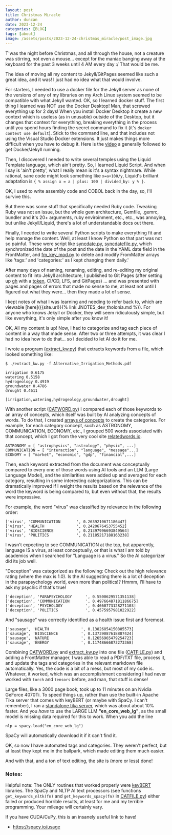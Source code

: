 ```yaml
---
layout: post
title: Christmas Miracle
author: duncan
date: 2023-12-24
categories: [BLOG]
tags: [about]
image: /assets/posts/2023-12-24-christmas_miracle/post_image.jpg
---
```

T'was the night before Christmas, and all through the house, not a creature was stirring, not even a mouse... except for the maniac banging away at the keyboard for the past 3 weeks until 4 AM every day :/  That would be me. 

The idea of moving all my content to Jekyll/GitPages seemed like such a great idea, and it was! I just had no idea what that would involve.

For starters, I needed to use a docker file for the Jekyll server as none of the versions of any of my libraries on my Arch Linux system seemed to be compatible with what Jekyll wanted. OK, so I learned docker stuff.  The first thing I learned was NOT use the Docker Desktop! Man, that screwed everything up for 2 days!  When you install Docker Desktop it create a new context which is useless (as in unusable) outside of the Desktop, but it changes that context for everything, breaking everything in the process until you spend hours finding the secret command to fix it (it's `docker context use default`).  Stick to the command line, and that includes not using the Visual Studio Docker extensions.  It just makes things more difficult when you have to debug it.  Here is the [video](https://www.youtube.com/watch?v=zijOXpZzdvs) a generally followed to get Docker/Jekyll running.

Then, I discovered I needed to write several temples using the Liquid Template language, which ain't pretty. So, I learned Liquid Script. And when I say is 'ain't pretty', what I really mean is it's a syntax nightmare.  While rational, sane code might look something like `x=a+100/y`, Liquid's brilliant adaptation is `{ % assign x = a | plus: 100 | divided_by: y % }`.  

OK, I used to write assembly code and COBOL back in the day, so, I'll survive this.

But there was some stuff that specifically needed Ruby code.  Tweaking Ruby was not an issue, but the whole gem architecture, Gemfile, .gemrc, bundler and it's 20+ arguments, ruby enviroinment, etc., etc., was annoying, but unlike Jekyll/Liquid, there's a lot of understandable docs out there.

Finally, I needed to write several Python scripts to make everything fit and help manage the content. Well, at least I know Python so that part was not so painful. These were script like [syncdate.py](https://github.com/tholonia/tholonia.github.io/blob/main/src/syncdate.py), [syncdatefile.py](https://github.com/tholonia/tholonia.github.io/blob/main/src/syncdatefile.py), which synchronized the date of the post and the date in the YAML date field in the FrontMatter, and [fm_key_mod.py](https://github.com/tholonia/tholonia.github.io/blob/main/src/fm_key_mod.py) to delete and modify FromMatter arrays like 'tags:' and 'categories:' as I kept changing them daily.'

After many days of naming, renaming, editing, and re-editing my original content to fit into Jekyll architecture, I published to Git Pages (after setting up [gh](https://github.com/cli/cli) with a [token](https://cli.github.com/manual/gh_auth_login), CI/CD, LFS, and GitPages) ... and was presented with pages and pages of errors that made no sense to me, at least not until I figured out what they were... then they made a lot of sense.

I kept notes of what I was learning and needing to refer back to, which are viewable [here]({{site.url}}{% link JNOTES_dev_tholonia.md %}). For anyone who knows Jekyll or Docker, they will seem ridiculously simple, but like everything, it's only simple after you know it!

OK, All my content is up! Now, I had to categorize and tag each piece of content in a way that made sense. After two or three attempts, it was clear I had no idea how to do that... so I decided to let AI do it for me.

I wrote a program ([extract_kw.py](https://github.com/tholonia/tholonia.github.io/blob/main/src/extract_kw.py)) that extracts keywords from a file, which looked something like:

```
$ ./extract_kw.py -f Alternative_Irrigation_Methods.pdf 

irrigation 0.6175
watering 0.5158
hydrogeology 0.4919
groundwater 0.4786
drought 0.4611

[irrigation,watering,hydrogeology,groundwater,drought]
```

With another script ([CATWORD.py](https://github.com/tholonia/tholonia.github.io/blob/main/src/CATWORD.py)) I compared each of those keywords to an array of concepts, which itself was built by AI analyzing concepts of words. To do that, I created [arrays of concepts](https://github.com/tholonia/tholonia.github.io/blob/main/src/taxonomy2.toml) to create the categories. For example, for each category concept, such as ASTRONOMY, COMMUNICATION, ECONOMY, etc., I grouped 500 words associated with that concept, which I got from the very cool site [relatedwords.io](https://relatedwords.io/).

```
ASTRONOMY = [ "astrophysics", "astrology", "physic", ...]
COMMUNICATION = [ "interaction", "language", "message"...]
ECONOMY = [ "market", "economic", "gdp", "financial",...]
```
Then,  each keyword extracted from the document was conceptually compared to every one of those words using AI tools and an LLM (Large Language Model), and the similarities were added up and averaged for each category, resulting in some interesting categorizations.  This can be dramatically improved if I weight the results based on the relevance of the word the keyword is being compared to, but even without that, the results were impressive.

For example, the word "virus" was classified by relevance in the following order:

```
['virus', 'COMMUNICATION       ', 0.2639210671186447]
['virus', 'HEALTH              ', 0.2420676453755452]
['virus', 'BIOSCIENCE          ', 0.21397996693849564]
['virus', 'POLITICS            ', 0.21185217188163238]

```

I wasn't expecting to see COMMUNICATION at the top, but apparently, language IS a virus, at least conceptually, or that is what I am told by academics when I searched for "Language is a virus."  So the AI categorizer did its job well.

"Deception" was categorized as the following:  Check out the high relevance rating (where the max is 1.0).  Is the AI suggesting there is a lot of deception in the parapsychology world, even more than politics!? Hmmm, I'll have to ask my psychic if that's true!

```
['deception', 'PARAPSYCHOLOGY      ', 0.5500629571351138]
['deception', 'COMMUNICATION       ', 0.49766487181186675]
['deception', 'PSYCHOLOGY          ', 0.4660773128271103]
['deception', 'POLITICS            ', 0.4575957981022922]

```
And "sausage" was correctly identified as a health issue first and foremost.

```
['sausage', 'HEALTH              ', 0.13826854150885573]
['sausage', 'BIOSCIENCE          ', 0.13739087618887424]
['sausage', 'NATURE              ', 0.12656965479254723]
['sausage', 'ENERGY              ', 0.11748666873273368]

```

Combining [CATWORD.py](https://github.com/tholonia/tholonia.github.io/blob/main/src/CATWORD.py) and [extract_kw.py](https://github.com/tholonia/tholonia.github.io/blob/main/src/extract_kw.py) into one file ([CATFILE.py](https://github.com/tholonia/tholonia.github.io/blob/main/src/CATFILE.py)) and adding a FrontMatter manager, I was able to read a PDF/TXT file, process it, and update the tags and categories in the relevant markdown file automatically. Yes, the code is a bit of a mess, but most of my code is. Whatever, it worked, which was an accomplishment considering I had never worked with `torch` and `tensors` before, and man, that stuff is dense!  

Large files, like a 3000 page book, took up to 11 minutes on an Nvidia GeForce 4070Ti.  To speed things up, rather than use the built-in Apache Tika server that comes with keyBERT (or maybe with SpaCy. I can't remember), I ran a [standalone tika server](https://docs.netgen.io/projects/lds/en/latest/ubuntu/tika.html), which was about about 10% faster.  And you *have* to use the LARGE LLM **"en_core_web_lg"**, as the small model is missing data required for this to work.  When you add the line
```
nlp = spacy.load("en_core_web_lg")
```
SpaCy will automatically download it if it can't find it.

OK, so now I have automated tags and categories. They weren't perfect, but at least they kept me in the ballpark, which made editing them much easier. 

And with that, and a ton of text editing, the site is (more or less) done!

### Notes:

Helpful note: The ONLY routines that worked properly were [keyBERT](https://maartengr.github.io/KeyBERT/guides/quickstart.html) libraries. The SpaCy and  NLTP AI text processors (see functions `get_keywords_nltk(fn)` and  `get_keywords_spacy(fn)` in [CATFILE.py](https://github.com/tholonia/tholonia.github.io/blob/main/src/CATFILE.py)) either failed or produced horrible results, at least for me and my terrible programming. Your mileage will certainly vary.

If you have CUDA/CuPy, this is an insanely useful link to have!

- https://spacy.io/usage 


